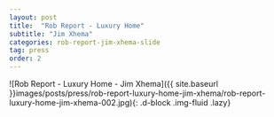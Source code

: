 ```yaml
---
layout: post
title:  "Rob Report - Luxury Home"
subtitle: "Jim Xhema"
categories: rob-report-jim-xhema-slide
tag: press
order: 2
---
```


![Rob Report - Luxury Home - Jim Xhema]({{ site.baseurl }}images/posts/press/rob-report-luxury-home-jim-xhema/rob-report-luxury-home-jim-xhema-002.jpg){: .d-block .img-fluid .lazy}
